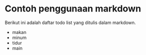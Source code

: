 # Contoh penggunaan markdown

Berikut ini adalah daftar todo list yang ditulis dalam markdown.

- makan
- minum
- tidur
- main
